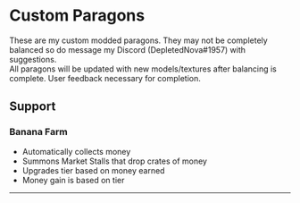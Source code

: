 # Custom Paragons
These are my custom modded paragons. They may not be completely balanced so do message my Discord (DepletedNova#1957) with suggestions.  
All paragons will be updated with new models/textures after balancing is complete. User feedback necessary for completion.
## Support
### Banana Farm
- Automatically collects money
- Summons Market Stalls that drop crates of money
- Upgrades tier based on money earned
- Money gain is based on tier
---

